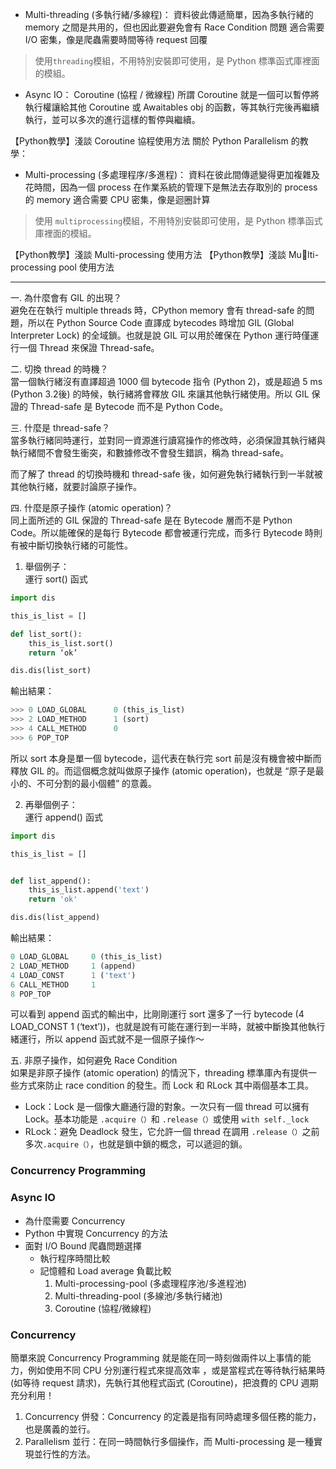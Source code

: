 



- Multi-threading (多執行緒/多線程)：
資料彼此傳遞簡單，因為多執行緒的 memory 之間是共用的，但也因此要避免會有 Race Condition 問題
適合需要 I/O 密集，像是爬蟲需要時間等待 request 回覆

> 使用`threading`模組，不用特別安裝即可使用，是 Python 標準函式庫裡面的模組。




- Async IO：
Coroutine (協程 / 微線程)
所謂 Coroutine 就是一個可以暫停將執行權讓給其他 Coroutine 或 Awaitables obj 的函數，等其執行完後再繼續執行，並可以多次的進行這樣的暫停與繼續。




【Python教學】淺談 Coroutine 協程使用方法
關於 Python Parallelism 的教學：


- Multi-processing (多處理程序/多進程)：
資料在彼此間傳遞變得更加複雜及花時間，因為一個 process 在作業系統的管理下是無法去存取別的 process 的 memory
適合需要 CPU 密集，像是迴圈計算
> 使用 `multiprocessing`模組，不用特別安裝即可使用，是 Python 標準函式庫裡面的模組。


【Python教學】淺談 Multi-processing 使用方法
【Python教學】淺談 Multi-processing pool 使用方法


---









一. 為什麼會有 GIL 的出現？  
避免在在執行 multiple threads 時，CPython memory 會有 thread-safe 的問題，所以在 Python Source Code 直譯成 bytecodes 時增加 GIL (Global Interpreter Lock) 的全域鎖。也就是說 GIL 可以用於確保在 Python 運行時僅運行一個 Thread 來保證 Thread-safe。

二. 切換 thread 的時機？  
當一個執行緒沒有直譯超過 1000 個 bytecode 指令 (Python 2)，或是超過 5 ms (Python 3.2後) 的時候，執行緒將會釋放 GIL 來讓其他執行緒使用。所以 GIL 保證的 Thread-safe 是 Bytecode 而不是 Python Code。


三. 什麼是 thread-safe？  
當多執行緒同時運行，並對同一資源進行讀寫操作的修改時，必須保證其執行緒與執行緒間不會發生衝突，和數據修改不會發生錯誤，稱為 thread-safe。

而了解了 thread 的切換時機和 thread-safe 後，如何避免執行緒執行到一半就被其他執行緒，就要討論原子操作。

四. 什麼是原子操作 (atomic operation)？  
同上面所述的 GIL 保證的 Thread-safe 是在 Bytecode 層而不是 Python Code。所以能確保的是每行 Bytecode 都會被運行完成，而多行 Bytecode 時則有被中斷切換執行緒的可能性。

1. 舉個例子：  
運行 sort() 函式
```py
import dis

this_is_list = []

def list_sort():
    this_is_list.sort()
    return ‘ok’

dis.dis(list_sort)
```

輸出結果：
```py
>>> 0 LOAD_GLOBAL      0 (this_is_list)
>>> 2 LOAD_METHOD      1 (sort)
>>> 4 CALL_METHOD      0
>>> 6 POP_TOP
```
所以 sort 本身是單一個 bytecode，這代表在執行完 sort 前是沒有機會被中斷而釋放 GIL 的。而這個概念就叫做原子操作 (atomic operation)，也就是 “原子是最小的、不可分割的最小個體” 的意義。

2. 再舉個例子：  
運行 append() 函式
```py
import dis

this_is_list = []


def list_append():
    this_is_list.append('text')
    return 'ok'

dis.dis(list_append)
```

輸出結果：
```py
0 LOAD_GLOBAL     0 (this_is_list)
2 LOAD_METHOD     1 (append)
4 LOAD_CONST      1 ('text')
6 CALL_METHOD     1
8 POP_TOP
```
可以看到 append 函式的輸出中，比剛剛運行 sort 還多了一行 bytecode (4 LOAD_CONST 1 (‘text’))，也就是說有可能在運行到一半時，就被中斷換其他執行緒運行，所以 append 函式就不是一個原子操作～

五. 非原子操作，如何避免 Race Condition  
如果是非原子操作 (atomic operation) 的情況下，threading 標準庫內有提供一些方式來防止 race condition 的發生。而 Lock 和 RLock 其中兩個基本工具。

- Lock：Lock 是一個像大廳通行證的對象。一次只有一個 thread 可以擁有 Lock。基本功能是 `.acquire（）`和 `.release（）`或使用 `with self._lock`
- RLock：避免 Deadlock 發生，它允許一個 thread 在調用 `.release（）`之前多次`.acquire（）`，也就是鎖中鎖的概念，可以遞迴的鎖。


### Concurrency Programming 






###  Async IO




- 為什麼需要 Concurrency
- Python 中實現 Concurrency 的方法
- 面對 I/O Bound 爬蟲問題選擇
    - 執行程序時間比較
    - 記憶體和 Load average 負載比較
        1. Multi-processing-pool (多處理程序池/多進程池)
        2. Multi-threading-pool (多線池/多執行緒池)
        3. Coroutine (協程/微線程)


### Concurrency
簡單來說 Concurrency Programming 就是能在同一時刻做兩件以上事情的能力，例如使用不同 CPU 分別運行程式來提高效率 ，或是當程式在等待執行結果時 (如等待 request 請求)，先執行其他程式函式 (Coroutine)，把浪費的 CPU 週期充分利用！

1. Concurrency 併發：Concurrency 的定義是指有同時處理多個任務的能力，也是廣義的並行。
2. Parallelism 並行：在同一時間執行多個操作，而 Multi-processing 是一種實現並行性的方法。









